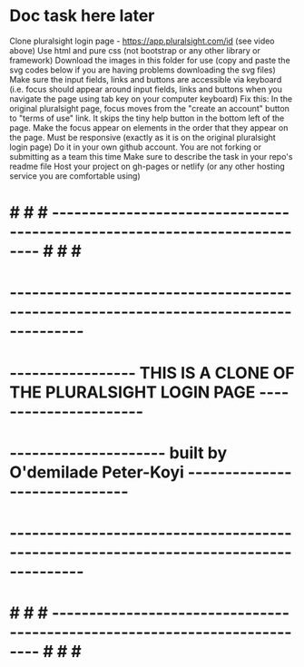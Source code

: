 # Doc task here later
Clone pluralsight login page - https://app.pluralsight.com/id (see video above)
Use html and pure css (not bootstrap or any other library or framework)
Download the images in this folder for use (copy and paste the svg codes below if you are having problems downloading the svg files)
Make sure the input fields, links and buttons are accessible via keyboard (i.e. focus should appear around input fields, links and buttons when you navigate the page using tab key on your computer keyboard)
Fix this: In the original pluralsight page, focus moves from the "create an account" button to "terms of use" link. It skips the tiny help button in the bottom left of the page. Make the focus appear on elements in the order that they appear on the page.
Must be responsive (exactly as it is on the original pluralsight login page)
Do it in your own github account. You are not forking or submitting as a team this time
Make sure to describe the task in your repo's readme file
Host your project on gh-pages or netlify (or any other hosting service you are comfortable using)

# # # # -------------------------------------------------------------------------- # # # #
# -------------------------------------------------------------------------------------- #
# ----------------- THIS IS A CLONE OF THE PLURALSIGHT LOGIN PAGE ---------------------- #
# ---------------------   built by O'demilade Peter-Koyi  ------------------------------ #
# -------------------------------------------------------------------------------------- #
# # # # -------------------------------------------------------------------------- # # # #